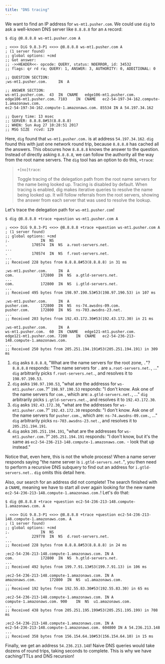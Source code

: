 ```yaml
---
title: "DNS tracing"
---
```


We want to find an IP address for `ws-mt1.pusher.com`.
We could use `dig` to ask a well-known DNS server like `8.8.8.8` for an `A` record:

```
$ dig @8.8.8.8 ws-mt1.pusher.com A

; <<>> DiG 9.8.3-P1 <<>> @8.8.8.8 ws-mt1.pusher.com A
; (1 server found)
;; global options: +cmd
;; Got answer:
;; ->>HEADER<<- opcode: QUERY, status: NOERROR, id: 34532
;; flags: qr rd ra; QUERY: 1, ANSWER: 3, AUTHORITY: 0, ADDITIONAL: 0

;; QUESTION SECTION:
;ws-mt1.pusher.com.		IN	A

;; ANSWER SECTION:
ws-mt1.pusher.com.	43	IN	CNAME	edge106-mt1.pusher.com.
edge106-mt1.pusher.com.	7183	IN	CNAME	ec2-54-197-34-162.compute-1.amazonaws.com.
ec2-54-197-34-162.compute-1.amazonaws.com. 85534 IN A 54.197.34.162

;; Query time: 13 msec
;; SERVER: 8.8.8.8#53(8.8.8.8)
;; WHEN: Sun Aug 27 10:28:51 2017
;; MSG SIZE  rcvd: 129
```

Here, `dig` found that `ws-mt1.pusher.com.` is at address `54.197.34.162`.
`dig` found this with just one network round trip,
because `8.8.8.8` has cached all the answers.
This obscures how `8.8.8.8` knows the answer to the question.
Instead of directly asking `8.8.8.8`, we can follow the authority all the way from the root name servers.
The `dig` tool has an option to do this, `+trace`:

> `+[no]trace`:
>
> Toggle tracing of the delegation path from the root name servers for the name being looked up.
> Tracing is disabled by default.
> When tracing is enabled, dig makes iterative queries to resolve the name being looked up.
> It will follow referrals from the root servers,
> showing the answer from each server that was used to resolve the lookup.

Let's trace the delegation path for `ws-mt1.pusher.com`!

```
$ dig @8.8.8.8 +trace +question ws-mt1.pusher.com A

; <<>> DiG 9.8.3-P1 <<>> @8.8.8.8 +trace +question ws-mt1.pusher.com A
; (1 server found)
;; global options: +cmd
;.				IN	NS
.			170574	IN	NS	a.root-servers.net.
...
.			170574	IN	NS	f.root-servers.net.
...
;; Received 228 bytes from 8.8.8.8#53(8.8.8.8) in 31 ms

;ws-mt1.pusher.com.		IN	A
com.			172800	IN	NS	a.gtld-servers.net.
...
com.			172800	IN	NS	i.gtld-servers.net.
...
;; Received 495 bytes from 198.97.190.53#53(198.97.190.53) in 107 ms

;ws-mt1.pusher.com.		IN	A
pusher.com.		172800	IN	NS	ns-74.awsdns-09.com.
pusher.com.		172800	IN	NS	ns-703.awsdns-23.net.
...
;; Received 203 bytes from 192.43.172.30#53(192.43.172.30) in 21 ms

;ws-mt1.pusher.com.		IN	A
ws-mt1.pusher.com.	60	IN	CNAME	edge121-mt1.pusher.com.
edge121-mt1.pusher.com.	7200	IN	CNAME	ec2-54-236-213-148.compute-1.amazonaws.com.
...
;; Received 250 bytes from 205.251.194.191#53(205.251.194.191) in 309 ms
```

1. `dig` asks `8.8.8.8`, "What are the name servers for the root zone, `.`"?
   `8.8.8.8` responds: "The name servers for `.` are `a.root-servers.net.`, ..."
   `dig` arbitrarily picks `f.root-servers.net.`,
   and resolves it to `198.97.190.53`.
1. `dig` asks `198.97.190.53`, "what are the addresss for `ws-mt1.pusher.com.`?"
   `198.97.190.53` responds: "I don't know. Ask one of the name servers for `com.`, which are: `a.gtld-servers.net.`, ..."
   `dig` arbitrarily picks `i.gtld-servers.net.`,
   and resolves it to `192.43.172.30`.
1. `dig` asks `192.43.172.30`, "what are the addresses for `ws-mt1.pusher.com.`?"
   `192.43.172.30` responds: "I don't know. Ask one of the name servers for `pusher.com.`, which are: `ns-74.awsdns-09.com.`, ..."
   `dig` arbitrarily picks `ns-703.awsdns-23.net.`,
   and resolves it to `205.251.194.191`.
1. `dig` asks `205.251.194.191`, "what are the addresses for `ws-mt1.pusher.com.`?"
   `205.251.194.191` responds: "I don't know, but it's the same as `ec2-54-236-213-148.compute-1.amazonaws.com.` - look that up instead."

Notice that, even here, this is not the whole process!
When a name server responds saying "the name server is `i.gtld-servers.net.`",
you then need to perform a recursive DNS subquery to find out an address for `i.gtld-servers.net.`.
`dig` omits this detail here.

Also, our search for an address did not complete!
The search finished with a `CNAME`,
meaning we have to start all over again looking for the new name `ec2-54-236-213-148.compute-1.amazonaws.com.`!
Let's do that:

```
$ dig @8.8.8.8 +trace +question ec2-54-236-213-148.compute-1.amazonaws.com. A

; <<>> DiG 9.8.3-P1 <<>> @8.8.8.8 +trace +question ec2-54-236-213-148.compute-1.amazonaws.com. A
; (1 server found)
;; global options: +cmd
;.				IN	NS
.			229778	IN	NS	d.root-servers.net.
...
;; Received 228 bytes from 8.8.8.8#53(8.8.8.8) in 24 ms

;ec2-54-236-213-148.compute-1.amazonaws.com. IN A
com.			172800	IN	NS	h.gtld-servers.net.
...
;; Received 492 bytes from 199.7.91.13#53(199.7.91.13) in 106 ms

;ec2-54-236-213-148.compute-1.amazonaws.com. IN A
amazonaws.com.		172800	IN	NS	u1.amazonaws.com.
...
;; Received 192 bytes from 192.55.83.30#53(192.55.83.30) in 65 ms

;ec2-54-236-213-148.compute-1.amazonaws.com. IN A
compute-1.amazonaws.com. 900	IN	NS	u1.amazonaws.com.
...
;; Received 438 bytes from 205.251.195.199#53(205.251.195.199) in 708 ms

;ec2-54-236-213-148.compute-1.amazonaws.com. IN A
ec2-54-236-213-148.compute-1.amazonaws.com. 604800 IN A	54.236.213.148
...
;; Received 358 bytes from 156.154.64.10#53(156.154.64.10) in 15 ms
```

Finally, we get an address `54.236.213.148`!
Naive DNS queries would take dozens of round trips,
taking seconds to complete.
This is why we have caching/TTLs and DNS recursion!
